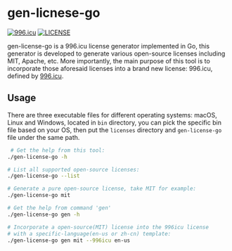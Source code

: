 # gen-licnese-go

[![996.icu](https://img.shields.io/badge/link-996.icu-red.svg)](https://996.icu/#/en_US) [![LICENSE](https://img.shields.io/badge/license-Anti%20996-blue.svg)](https://github.com/996icu/996.ICU/blob/master/LICENSE)

gen-license-go is a 996.icu license generator implemented in Go,
this generator is developed to generate various open-source licenses including MIT, Apache, etc.
More importantly, the main purpose of this tool is to incorporate those aforesaid licenses into
a brand new license: 996.icu, defined by [996.icu](https://github.com/996icu/996.ICU).

## Usage
There are three executable files for different operating systems: macOS, Linux and Windows, located in `bin` directory, you can pick the specific bin file based on your OS, then put the `licenses` directory and `gen-license-go` file under the same path.
```sh
 # Get the help from this tool:
./gen-license-go -h

# List all supported open-source licenses:
./gen-license-go --list

# Generate a pure open-source license, take MIT for example:
./gen-license-go mit

# Get the help from command 'gen'
./gen-license-go gen -h

# Incorporate a open-source(MIT) license into the 996icu license 
# with a specific-language(en-us or zh-cn) template:
./gen-license-go gen mit --996icu en-us
```
